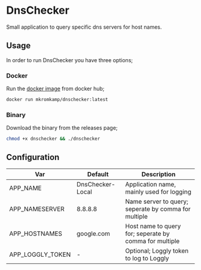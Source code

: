 # DnsChecker

Small application to query specific dns servers for host names.

## Usage

In order to run DnsChecker you have three options;

### Docker

Run the [docker image](https://hub.docker.com/r/mkromkamp/dnschecker) from docker hub;

``` bash
docker run mkromkamp/dnschecker:latest
```

### Binary

Download the binary from the releases page;

``` bash
chmod +x dnschecker && ./dnschecker
```

## Configuration

| Var | Default | Description |
|---|---|---|
| APP_NAME | DnsChecker-Local | Application name, mainly used for logging |
| APP_NAMESERVER | 8.8.8.8 | Name server to query; seperate by comma for multiple |
| APP_HOSTNAMES | google.com | Host name to query for; seperate by comma for multiple |
| APP_LOGGLY_TOKEN | - | Optional; Loggly token to log to Loggly |
